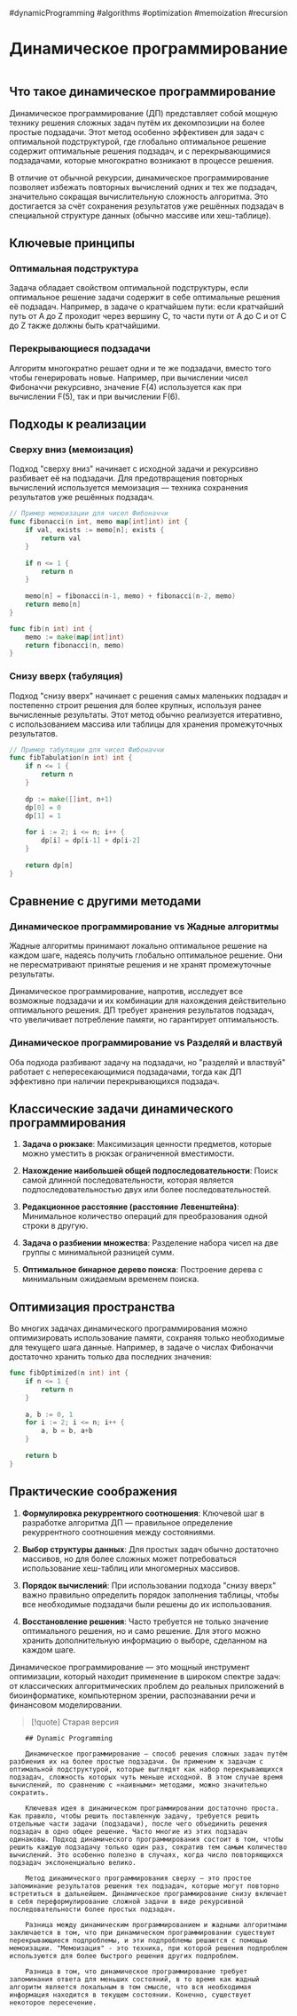 #dynamicProgramming #algorithms #optimization #memoization #recursion

# Динамическое программирование

```table-of-contents
```

## Что такое динамическое программирование

Динамическое программирование (ДП) представляет собой мощную технику решения сложных задач путём их декомпозиции на более простые подзадачи. Этот метод особенно эффективен для задач с оптимальной подструктурой, где глобально оптимальное решение содержит оптимальные решения подзадач, и с перекрывающимися подзадачами, которые многократно возникают в процессе решения.

В отличие от обычной рекурсии, динамическое программирование позволяет избежать повторных вычислений одних и тех же подзадач, значительно сокращая вычислительную сложность алгоритма. Это достигается за счёт сохранения результатов уже решённых подзадач в специальной структуре данных (обычно массиве или хеш-таблице).

## Ключевые принципы

### Оптимальная подструктура

Задача обладает свойством оптимальной подструктуры, если оптимальное решение задачи содержит в себе оптимальные решения её подзадач. Например, в задаче о кратчайшем пути: если кратчайший путь от A до Z проходит через вершину C, то части пути от A до C и от C до Z также должны быть кратчайшими.

### Перекрывающиеся подзадачи

Алгоритм многократно решает одни и те же подзадачи, вместо того чтобы генерировать новые. Например, при вычислении чисел Фибоначчи рекурсивно, значение F(4) используется как при вычислении F(5), так и при вычислении F(6).

## Подходы к реализации

### Сверху вниз (мемоизация)

Подход "сверху вниз" начинает с исходной задачи и рекурсивно разбивает её на подзадачи. Для предотвращения повторных вычислений используется мемоизация — техника сохранения результатов уже решённых подзадач.

```go
// Пример мемоизации для чисел Фибоначчи
func fibonacci(n int, memo map[int]int) int {
    if val, exists := memo[n]; exists {
        return val
    }
    
    if n <= 1 {
        return n
    }
    
    memo[n] = fibonacci(n-1, memo) + fibonacci(n-2, memo)
    return memo[n]
}

func fib(n int) int {
    memo := make(map[int]int)
    return fibonacci(n, memo)
}
```

### Снизу вверх (табуляция)

Подход "снизу вверх" начинает с решения самых маленьких подзадач и постепенно строит решения для более крупных, используя ранее вычисленные результаты. Этот метод обычно реализуется итеративно, с использованием массива или таблицы для хранения промежуточных результатов.

```go
// Пример табуляции для чисел Фибоначчи
func fibTabulation(n int) int {
    if n <= 1 {
        return n
    }
    
    dp := make([]int, n+1)
    dp[0] = 0
    dp[1] = 1
    
    for i := 2; i <= n; i++ {
        dp[i] = dp[i-1] + dp[i-2]
    }
    
    return dp[n]
}
```

## Сравнение с другими методами

### Динамическое программирование vs Жадные алгоритмы

Жадные алгоритмы принимают локально оптимальное решение на каждом шаге, надеясь получить глобально оптимальное решение. Они не пересматривают принятые решения и не хранят промежуточные результаты.

Динамическое программирование, напротив, исследует все возможные подзадачи и их комбинации для нахождения действительно оптимального решения. ДП требует хранения результатов подзадач, что увеличивает потребление памяти, но гарантирует оптимальность.

### Динамическое программирование vs Разделяй и властвуй

Оба подхода разбивают задачу на подзадачи, но "разделяй и властвуй" работает с непересекающимися подзадачами, тогда как ДП эффективно при наличии перекрывающихся подзадач.

## Классические задачи динамического программирования

1. **Задача о рюкзаке**: Максимизация ценности предметов, которые можно уместить в рюкзак ограниченной вместимости.

2. **Нахождение наибольшей общей подпоследовательности**: Поиск самой длинной последовательности, которая является подпоследовательностью двух или более последовательностей.

3. **Редакционное расстояние (расстояние Левенштейна)**: Минимальное количество операций для преобразования одной строки в другую.

4. **Задача о разбиении множества**: Разделение набора чисел на две группы с минимальной разницей сумм.

5. **Оптимальное бинарное дерево поиска**: Построение дерева с минимальным ожидаемым временем поиска.

## Оптимизация пространства

Во многих задачах динамического программирования можно оптимизировать использование памяти, сохраняя только необходимые для текущего шага данные. Например, в задаче о числах Фибоначчи достаточно хранить только два последних значения:

```go
func fibOptimized(n int) int {
    if n <= 1 {
        return n
    }
    
    a, b := 0, 1
    for i := 2; i <= n; i++ {
        a, b = b, a+b
    }
    
    return b
}
```

## Практические соображения

1. **Формулировка рекуррентного соотношения**: Ключевой шаг в разработке алгоритма ДП — правильное определение рекуррентного соотношения между состояниями.

2. **Выбор структуры данных**: Для простых задач обычно достаточно массивов, но для более сложных может потребоваться использование хеш-таблиц или многомерных массивов.

3. **Порядок вычислений**: При использовании подхода "снизу вверх" важно правильно определить порядок заполнения таблицы, чтобы все необходимые подзадачи были решены до их использования.

4. **Восстановление решения**: Часто требуется не только значение оптимального решения, но и само решение. Для этого можно хранить дополнительную информацию о выборе, сделанном на каждом шаге.

Динамическое программирование — это мощный инструмент оптимизации, который находит применение в широком спектре задач: от классических алгоритмических проблем до реальных приложений в биоинформатике, компьютерном зрении, распознавании речи и финансовом моделировании.


>[!quote] Старая версия
```
	## Dynamic Programming
	
	Динамическое программирование — способ решения сложных задач путём разбиения их на более простые подзадачи. Он применим к задачам с оптимальной подструктурой, которые выглядят как набор перекрывающихся подзадач, сложность которых чуть меньше исходной. В этом случае время вычислений, по сравнению с «наивными» методами, можно значительно сократить.
	
	Ключевая идея в динамическом программировании достаточно проста. Как правило, чтобы решить поставленную задачу, требуется решить отдельные части задачи (подзадачи), после чего объединить решения подзадач в одно общее решение. Часто многие из этих подзадач одинаковы. Подход динамического программирования состоит в том, чтобы решить каждую подзадачу только один раз, сократив тем самым количество вычислений. Это особенно полезно в случаях, когда число повторяющихся подзадач экспоненциально велико.
	
	Метод динамического программирования сверху — это простое запоминание результатов решения тех подзадач, которые могут повторно встретиться в дальнейшем. Динамическое программирование снизу включает в себя переформулирование сложной задачи в виде рекурсивной последовательности более простых подзадач.
	
	Разница между динамическим программированием и жадными алгоритмами заключается в том, что при динамическом программировании существуют перекрывающиеся подпроблемы, и эти подпроблемы решаются с помощью мемоизации. "Мемоизация" - это техника, при которой решения подпроблем используются для более быстрого решения других подпроблем.
	
	Разница в том, что динамическое программирование требует запоминания ответа для меньших состояний, в то время как жадный алгоритм является локальным в том смысле, что вся необходимая информация находится в текущем состоянии. Конечно, существует некоторое пересечение.
```

